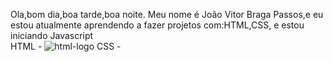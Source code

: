Ola,bom dia,boa tarde,boa noite. Meu nome é João Vitor Braga Passos,e eu estou atualmente aprendendo a fazer projetos com:HTML,CSS, e estou iniciando Javascript
<br>
HTML - <img src="https://img.shields.io/badge/HTML-239120?style=for-the-badge&logo=html5&logoColor=white" alt="html-logo">
CSS -
